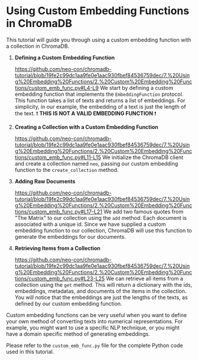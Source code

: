 # Using Custom Embedding Functions in ChromaDB

This tutorial will guide you through using a custom embedding function with a collection in ChromaDB.

1. **Defining a Custom Embedding Function**

    https://github.com/neo-con/chromadb-tutorial/blob/19fe2c99dc1aa9fe0e1aac930fbef84536759dec/7.%20Using%20Embedding%20Functions/2.%20Custom%20Embedding%20Functions/custom_emb_func.py#L4-L9
    We start by defining a custom embedding function that implements the `EmbeddingFunction` protocol. This function takes a list of texts and returns a list of embeddings. For simplicity, in our example, the embedding of a text is just the length of the text. ❗ **THIS IS NOT A VALID EMBEDDING FUNCTION** ❗

2. **Creating a Collection with a Custom Embedding Function**

    https://github.com/neo-con/chromadb-tutorial/blob/19fe2c99dc1aa9fe0e1aac930fbef84536759dec/7.%20Using%20Embedding%20Functions/2.%20Custom%20Embedding%20Functions/custom_emb_func.py#L11-L15
    We initialize the ChromaDB client and create a collection named `neo`, passing our custom embedding function to the `create_collection` method.

3. **Adding Raw Documents**

    https://github.com/neo-con/chromadb-tutorial/blob/19fe2c99dc1aa9fe0e1aac930fbef84536759dec/7.%20Using%20Embedding%20Functions/2.%20Custom%20Embedding%20Functions/custom_emb_func.py#L17-L21
    We add two famous quotes from "The Matrix" to our collection using the `add` method. Each document is associated with a unique id. Since we have supplied a custom embedding function to our collection, ChromaDB will use this function to generate the embeddings for our documents.

4. **Retrieving Items from a Collection**

    https://github.com/neo-con/chromadb-tutorial/blob/19fe2c99dc1aa9fe0e1aac930fbef84536759dec/7.%20Using%20Embedding%20Functions/2.%20Custom%20Embedding%20Functions/custom_emb_func.py#L23-L25
    We can retrieve all items from a collection using the `get` method. This will return a dictionary with the ids, embeddings, metadatas, and documents of the items in the collection. You will notice that the embeddings are just the lengths of the texts, as defined by our custom embedding function.

Custom embedding functions can be very useful when you want to define your own method of converting texts into numerical representations. For example, you might want to use a specific NLP technique, or you might have a domain specific method of generating embeddings.

Please refer to the `custom_emb_func.py` file for the complete Python code used in this tutorial.